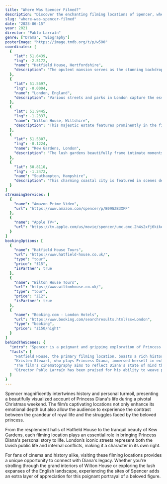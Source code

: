 ```yaml
---
title: "Where Was Spencer Filmed?"
description: "Discover the enchanting filming locations of Spencer, where the life of Princess Diana unfolds against breathtaking backdrops."
slug: "where-was-spencer-filmed"
date: "2023-06-15"
year: 2021
director: "Pablo Larraín"
genre: ["Drama", "Biography"]
posterImage: "https://image.tmdb.org/t/p/w500"
coordinates: [
  { 
    "lat": 51.6439, 
    "lng": -2.5172, 
    "name": "Hatfield House, Hertfordshire", 
    "description": "The opulent mansion serves as the stunning backdrop for the royal residence in Spencer."
  },
  { 
    "lat": 51.5697, 
    "lng": -0.0004, 
    "name": "London, England", 
    "description": "Various streets and parks in London capture the essence of Princess Diana's public life."
  },
  { 
    "lat": 51.9445, 
    "lng": -1.2337, 
    "name": "Wilton House, Wiltshire", 
    "description": "This majestic estate features prominently in the film, adding historical grandeur to the narrative."
  },
  { 
    "lat": 51.5307, 
    "lng": -0.1224, 
    "name": "Kew Gardens, London", 
    "description": "The lush gardens beautifully frame intimate moments in the film, showcasing the disconnect from royal expectations."
  },
  { 
    "lat": 50.8110, 
    "lng": -1.2472, 
    "name": "Southampton, Hampshire", 
    "description": "This charming coastal city is featured in scenes depicting Diana’s escape from royal scrutiny."
  }
]
streamingServices: [
  {
    "name": "Amazon Prime Video",
    "url": "https://www.amazon.com/spencer/p/B09GZB3XFF"
  },
  {
    "name": "Apple TV+",
    "url": "https://tv.apple.com/us/movie/spencer/umc.cmc.2h4s2xfj6kikeealqs3y2g9d1"
  }
]
bookingOptions: [
  {
    "name": "Hatfield House Tours",
    "url": "https://www.hatfield-house.co.uk/",
    "type": "tour",
    "price": "£15",
    "isPartner": true
  },
  {
    "name": "Wilton House Tours",
    "url": "https://www.wiltonhouse.co.uk/",
    "type": "tour",
    "price": "£12",
    "isPartner": true
  },
  {
    "name": "Booking.com - London Hotels",
    "url": "https://www.booking.com/searchresults.html?ss=London",
    "type": "booking",
    "price": "£150/night"
  }
]
behindTheScenes: {
  "intro": "Spencer is a poignant and gripping exploration of Princess Diana's life, told through a carefully curated selection of locations that truly resonate with her emotional journey. The film artfully captures her inner turmoil and desire for freedom against the picturesque settings of England's countryside and royal estates.",
  "facts": [
    "Hatfield House, the primary filming location, boasts a rich history dating back to the 15th century and features stunning architecture.",
    "Kristen Stewart, who plays Princess Diana, immersed herself in extensive research, including conversations with those who knew Diana personally.",
    "The film's cinematography aims to reflect Diana's state of mind through different color palettes and framing techniques.",
    "Director Pablo Larraín has been praised for his ability to weave personal narratives with historical context, making Spencer a uniquely relatable story."
  ]
}
---
```


<SpencerFilmGuide />

Spencer magnificently intertwines history and personal turmoil, presenting a beautifully visualized account of Princess Diana's life during a pivotal Christmas weekend. The film’s captivating locations not only enhance its emotional depth but also allow the audience to experience the contrast between the grandeur of royal life and the struggles faced by the beloved princess.

From the resplendent halls of Hatfield House to the tranquil beauty of Kew Gardens, each filming location plays an essential role in bringing Princess Diana's personal story to life. London’s iconic streets represent both the lavish public life and internal conflicts, making it a character in its own right.

For fans of cinema and history alike, visiting these filming locations provides a unique opportunity to connect with Diana's legacy. Whether you're strolling through the grand interiors of Wilton House or exploring the lush expanses of the English landscape, experiencing the sites of Spencer adds an extra layer of appreciation for this poignant portrayal of a beloved figure.